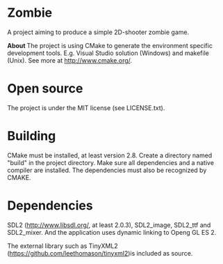 Zombie
======
A project aiming to produce a simple 2D-shooter zombie game.

<b> About </b>
The project is using CMake to generate the environment specific development 
tools. E.g. Visual Studio solution (Windows) and makefile (Unix). See more 
at http://www.cmake.org/.

Open source
======
The project is under the MIT license (see LICENSE.txt).

Building
======
CMake must be installed, at least version 2.8. Create a directory named 
"build" in the project directory. Make sure all dependencies and a native 
compiler are installed. The dependencies must also be recognized by CMAKE.

Dependencies
======
SDL2 (http://www.libsdl.org/, at least 2.0.3), SDL2_image, SDL2_ttf and SDL2_mixer. And the 
application uses dynamic linking to Openg GL ES 2.

The external library such as TinyXML2 (https://github.com/leethomason/tinyxml2)is included as source.
